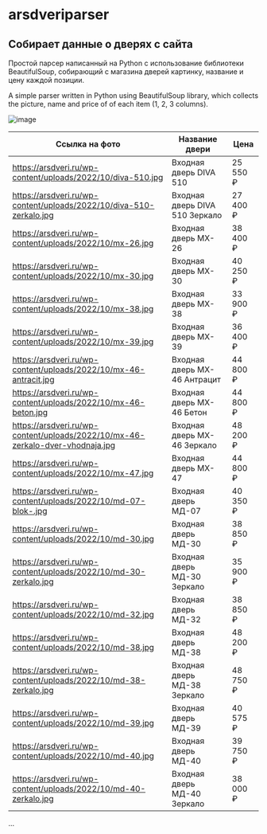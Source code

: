 # arsdveriparser
<h2>Собирает данные о дверях с сайта</h2>

Простой парсер написанный на Python с использование библиотеки BeautifulSoup, собирающий с магазина дверей картинку, название и цену
каждой позиции.

A simple parser written in Python using BeautifulSoup library, which collects the picture, name and price of
of each item (1, 2, 3 columns).

![image](https://user-images.githubusercontent.com/33152397/235354521-e8d9f236-2c24-4b12-a2b2-0ffe700c8d2d.png)

| Ссылка на фото                                                                 	| Название двери                 	| Цена      	|
|--------------------------------------------------------------------------------	|--------------------------------	|-----------	|
| https://arsdveri.ru/wp-content/uploads/2022/10/diva-510.jpg                    	| Входная дверь DIVA 510         	| 25  550 ₽ 	|
| https://arsdveri.ru/wp-content/uploads/2022/10/diva-510-zerkalo.jpg            	| Входная дверь DIVA 510 Зеркало 	| 27  400 ₽ 	|
| https://arsdveri.ru/wp-content/uploads/2022/10/mx-26.jpg                       	| Входная дверь MX-26            	| 38  400 ₽ 	|
| https://arsdveri.ru/wp-content/uploads/2022/10/mx-30.jpg                       	| Входная дверь MX-30            	| 40  250 ₽ 	|
| https://arsdveri.ru/wp-content/uploads/2022/10/mx-38.jpg                       	| Входная дверь MX-38            	| 33  900 ₽ 	|
| https://arsdveri.ru/wp-content/uploads/2022/10/mx-39.jpg                       	| Входная дверь MX-39            	| 36  400 ₽ 	|
| https://arsdveri.ru/wp-content/uploads/2022/10/mx-46-antracit.jpg              	| Входная дверь MX-46 Антрацит   	| 44  800 ₽ 	|
| https://arsdveri.ru/wp-content/uploads/2022/10/mx-46-beton.jpg                 	| Входная дверь MX-46 Бетон      	| 44  800 ₽ 	|
| https://arsdveri.ru/wp-content/uploads/2022/10/mx-46-zerkalo-dver-vhodnaja.jpg 	| Входная дверь MX-46 Зеркало    	| 48  200 ₽ 	|
| https://arsdveri.ru/wp-content/uploads/2022/10/mx-47.jpg                       	| Входная дверь MX-47            	| 44  800 ₽ 	|
| https://arsdveri.ru/wp-content/uploads/2022/10/md-07-blok-.jpg                 	| Входная дверь МД-07            	| 40  350 ₽ 	|
| https://arsdveri.ru/wp-content/uploads/2022/10/md-30.jpg                       	| Входная дверь МД-30            	| 38  850 ₽ 	|
| https://arsdveri.ru/wp-content/uploads/2022/10/md-30-zerkalo.jpg               	| Входная дверь МД-30 Зеркало    	| 35  900 ₽ 	|
| https://arsdveri.ru/wp-content/uploads/2022/10/md-32.jpg                       	| Входная дверь МД-32            	| 38  850 ₽ 	|
| https://arsdveri.ru/wp-content/uploads/2022/10/md-38.jpg                       	| Входная дверь МД-38            	| 48  200 ₽ 	|
| https://arsdveri.ru/wp-content/uploads/2022/10/md-38-zerkalo.jpg               	| Входная дверь МД-38 Зеркало    	| 48  750 ₽ 	|
| https://arsdveri.ru/wp-content/uploads/2022/10/md-39.jpg                       	| Входная дверь МД-39            	| 40  575 ₽ 	|
| https://arsdveri.ru/wp-content/uploads/2022/10/md-40.jpg                       	| Входная дверь МД-40            	| 39  750 ₽ 	|
| https://arsdveri.ru/wp-content/uploads/2022/10/md-40-zerkalo.jpg               	| Входная дверь МД-40 Зеркало    	| 38  000 ₽ 	|

...
